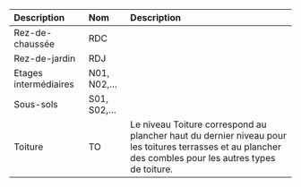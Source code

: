 |**Description** |**Nom** |**Description**|
| :--- | :--- |:--- |
| Rez-de-chaussée | RDC ||
| Rez-de-jardin | RDJ ||
| Etages intermédiaires | N01, N02,… ||
| Sous-sols | S01, S02,… ||
| Toiture | TO |Le niveau Toiture correspond au plancher haut du dernier niveau pour les toitures terrasses et au plancher des combles pour les autres types de toiture.|